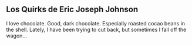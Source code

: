 Los Quirks de Eric Joseph Johnson
---------------------------------

I love chocolate.  Good, dark chocolate.  Especially roasted cocao beans in the shell.
Lately, I have been trying to cut back, but sometimes I fall off the wagon...